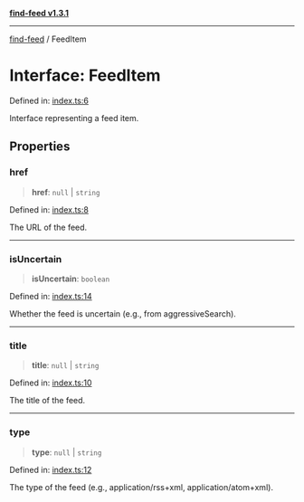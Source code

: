 [**find-feed v1.3.1**](../README.md)

***

[find-feed](../README.md) / FeedItem

# Interface: FeedItem

Defined in: [index.ts:6](https://github.com/Robot-Inventor/find-feed/blob/40993303027225f2a257100aeb644d50c803ef4e/src/index.ts#L6)

Interface representing a feed item.

## Properties

### href

> **href**: `null` \| `string`

Defined in: [index.ts:8](https://github.com/Robot-Inventor/find-feed/blob/40993303027225f2a257100aeb644d50c803ef4e/src/index.ts#L8)

The URL of the feed.

***

### isUncertain

> **isUncertain**: `boolean`

Defined in: [index.ts:14](https://github.com/Robot-Inventor/find-feed/blob/40993303027225f2a257100aeb644d50c803ef4e/src/index.ts#L14)

Whether the feed is uncertain (e.g., from aggressiveSearch).

***

### title

> **title**: `null` \| `string`

Defined in: [index.ts:10](https://github.com/Robot-Inventor/find-feed/blob/40993303027225f2a257100aeb644d50c803ef4e/src/index.ts#L10)

The title of the feed.

***

### type

> **type**: `null` \| `string`

Defined in: [index.ts:12](https://github.com/Robot-Inventor/find-feed/blob/40993303027225f2a257100aeb644d50c803ef4e/src/index.ts#L12)

The type of the feed (e.g., application/rss+xml, application/atom+xml).

